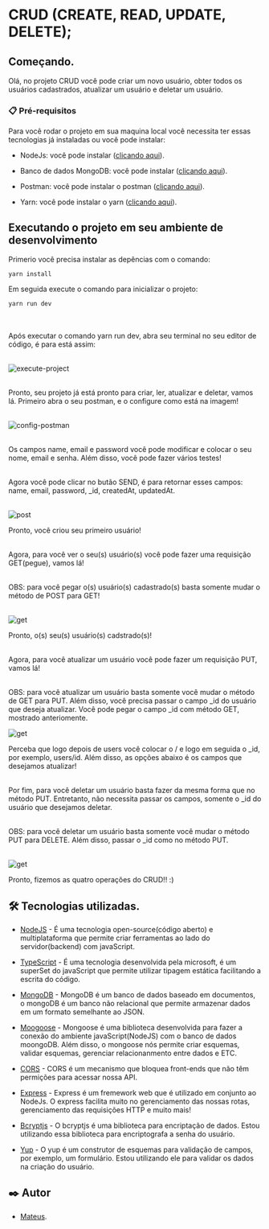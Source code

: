 # CRUD (CREATE, READ, UPDATE, DELETE);

## Começando.

Olá, no projeto CRUD você pode criar um novo usuário, obter todos os usuários cadastrados, atualizar um usuário e deletar um usuário.

### 📋 Pré-requisitos

Para você rodar o projeto em sua maquina local você necessita ter essas tecnologias já instaladas ou você pode instalar:

- NodeJs: você pode instalar ([clicando aqui](https://nodejs.org/en/download/)).

- Banco de dados MongoDB: você pode instalar ([clicando aqui](https://www.mongodb.com/docs/manual/installation/)).

- Postman: você pode instalar o postman ([clicando aqui](https://www.postman.com/downloads/)).

- Yarn: você pode instalar o yarn ([clicando aqui](https://classic.yarnpkg.com/lang/en/docs/install/#debian-stable)).

## Executando o projeto em seu ambiente de desenvolvimento
Primerio você precisa instalar as depências com o comando: 

```
yarn install
```
Em seguida execute o comando para inicializar o projeto:

```
yarn run dev
```

<br><br>
Após executar o comando yarn run dev, abra seu terminal no seu editor de código, é para está assim:
<br><br>

<img aling="center" src="./assets/execute-project.png" alt="execute-project">
<br><br>

Pronto, seu projeto já está pronto para criar, ler, atualizar e deletar, vamos lá. Primeiro abra o seu postman, e o configure como está na imagem!
<br><br>

<img aling="center" src="./assets/config-postman.png" alt="config-postman">
<br><br>

Os campos name, email e password você pode modificar e colocar o seu nome, email e senha. Além disso, você pode fazer vários testes!
<br><br>

Agora você pode clicar no butão SEND, é para retornar esses campos: name, email, password, _id, createdAt, updatedAt.
<br><br>

<img aling="center" src="./assets/post.png" alt="post">
<br> 

Pronto, você criou seu primeiro usuário!
<br><br>

Agora, para você ver o seu(s) usuário(s) você pode fazer uma requisição GET(pegue), vamos lá!<br><br>

OBS: para você pegar o(s) usuário(s) cadastrado(s) basta somente mudar o método de POST para GET!
<br><br>

<img aling="center" src="./assets/get.png" alt="get">
<br>

Pronto, o(s) seu(s) usuário(s) cadstrado(s)!
<br><br>

Agora, para você atualizar um usuário você pode fazer um requisição PUT, vamos lá!<br><br>

OBS: para você atualizar um usuário basta somente você mudar o método de GET para PUT. Além disso, você precisa passar o campo _id do usuário que deseja atualizar. Você pode pegar o campo _id com método GET, mostrado anteriomente.

<img aling="center" src="./assets/put.png" alt="get">
<br>

Perceba que logo depois de users você colocar o / e logo em seguida o _id, por exemplo, users/id. Além disso, as opções abaixo é os campos que desejamos atualizar!
<br><br>

Por fim, para você deletar um usuário basta fazer da mesma forma que no método PUT. Entretanto, não necessita passar os campos, somente o _id do usuário que desejamos deletar.<br><br>

OBS: para você deletar um usuário basta somente você mudar o método PUT para DELETE. Além disso, passar o _id como no método PUT.<br><br>

<img aling="center" src="./assets/delete.png" alt="get">
<br>

Pronto, fizemos as quatro operações do CRUD!! :)
<br>

## 🛠️ Tecnologias utilizadas.

- [NodeJS](https://nodejs.org/en/about/) - É uma tecnologia open-source(código aberto) e multiplataforma que permite criar ferramentas ao lado do servidor(backend) com javaScript. 

- [TypeScript](https://www.typescriptlang.org/) - É uma tecnologia desenvolvida pela microsoft, é um superSet do javaScript que permite utilizar tipagem estática facilitando a escrita do código.

- [MongoDB](https://www.mongodb.com/) - MongoDB é um banco de dados baseado em documentos, o mongoDB é um banco não relacional que permite armazenar dados em um formato semelhante ao JSON.

- [Moogoose](https://mongoosejs.com/) - Mongoose é uma biblioteca desenvolvida para fazer a conexão do ambiente javaScript(NodeJS) com o banco de dados moongoDB. Além disso, o mongoose nós permite criar esquemas, validar esquemas, gerenciar relacionanmento entre dados e ETC.

- [CORS](https://www.npmjs.com/package/cors) - CORS é um mecanismo que bloquea front-ends que não têm permições para acessar nossa API.

- [Express](https://expressjs.com/pt-br/) - Express é um fremework web que é utilizado em conjunto ao NodeJs. O express facilita muito no gerenciamento das nossas rotas, gerenciamento das requisições HTTP e muito mais!

- [Bcryptjs](https://www.npmjs.com/package/bcryptjs) - O bcryptjs é uma biblioteca para encriptação de dados. Estou utilizando essa biblioteca para encriptografa a senha do usuário.

- [Yup](https://www.npmjs.com/package/yup) - O yup é um construtor de esquemas para validação de campos, por exemplo, um formulário. Estou utilizando ele para
validar os dados na criação do usuário.

## ✒️ Autor

- [Mateus](https://github.com/mateusfelixdias).